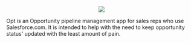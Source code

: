 
<center>
<img src="http://quinton.me/images/logo-opt.png" />
</center>
<p>
Opt is an Opportunity pipeline management app for sales reps who use Salesforce.com. It is intended to help with the need to keep opportunity status' updated with the least amount of pain.
</p>
